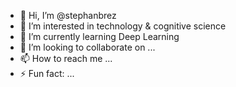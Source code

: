 - 👋 Hi, I’m @stephanbrez
- 👀 I’m interested in technology & cognitive science
- 🌱 I’m currently learning Deep Learning
- 💞️ I’m looking to collaborate on ...
- 📫 How to reach me ...
- ⚡ Fun fact: ...

<!---
stephanbrez/stephanbrez is a ✨ special ✨ repository because its `README.md` (this file) appears on your GitHub profile.
You can click the Preview link to take a look at your changes.
--->
